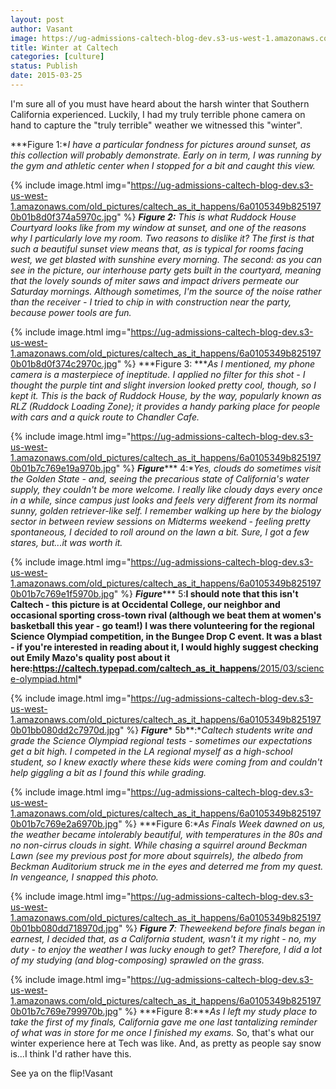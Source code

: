 ```yaml
---
layout: post
author: Vasant
image: https://ug-admissions-caltech-blog-dev.s3-us-west-1.amazonaws.com/old_pictures/caltech_as_it_happens/6a0105349b8251970b01bb080dd10a970d.jpg
title: Winter at Caltech 
categories: [culture]
status: Publish
date: 2015-03-25
---
```


I'm sure all of you must have heard about the harsh winter that Southern California experienced. Luckily, I had my truly terrible phone camera on hand to capture the "truly terrible" weather we witnessed this "winter".

***Figure 1:**I have a particular fondness for pictures around sunset, as this collection will probably demonstrate. Early on in term, I was running by the gym and athletic center when I stopped for a bit and caught this view.*


{% include image.html img="https://ug-admissions-caltech-blog-dev.s3-us-west-1.amazonaws.com/old_pictures/caltech_as_it_happens/6a0105349b8251970b01b8d0f374a5970c.jpg" %}
***Figure 2:** This is what Ruddock House Courtyard looks like from my window at sunset, and one of the reasons why I particularly love my room. Two reasons to dislike it? The first is that such a beautiful sunset view means that, as is typical for rooms facing west, we get blasted with sunshine every morning. The second: as you can see in the picture, our interhouse party gets built in the courtyard, meaning that the lovely sounds of miter saws and impact drivers permeate our Saturday mornings. Although sometimes, I'm the source of the noise rather than the receiver - I tried to chip in with construction near the party, because power tools are fun.*


{% include image.html img="https://ug-admissions-caltech-blog-dev.s3-us-west-1.amazonaws.com/old_pictures/caltech_as_it_happens/6a0105349b8251970b01b8d0f374c2970c.jpg" %}
***Figure 3: ****As I mentioned, my phone camera is a masterpiece of ineptitude. I applied no filter for this shot - I thought the purple tint and slight inversion looked pretty cool, though, so I kept it. This is the back of Ruddock House, by the way, popularly known as RLZ (Ruddock Loading Zone); it provides a handy parking place for people with cars and a quick route to Chandler Cafe.*


{% include image.html img="https://ug-admissions-caltech-blog-dev.s3-us-west-1.amazonaws.com/old_pictures/caltech_as_it_happens/6a0105349b8251970b01b7c769e19a970b.jpg" %}
***Figure****** 4:**Yes, clouds do sometimes visit the Golden State - and, seeing the precarious state of California's water supply, they couldn't be more welcome. I really like cloudy days every once in a while, since campus just looks and feels very different from its normal sunny, golden retriever-like self. I remember walking up here by the biology sector in between review sessions on Midterms weekend - feeling pretty spontaneous, I decided to roll around on the lawn a bit. Sure, I got a few stares, but...it was worth it.*


{% include image.html img="https://ug-admissions-caltech-blog-dev.s3-us-west-1.amazonaws.com/old_pictures/caltech_as_it_happens/6a0105349b8251970b01b7c769e1f5970b.jpg" %}
***Figure****** 5:**I should note that this isn't Caltech - this picture is at Occidental College, our neighbor and occasional sporting cross-town rival (although we beat them at women's basketball this year - go team!) I was there volunteering for the regional Science Olympiad competition, in the Bungee Drop C event. It was a blast - if you're interested in reading about it, I would highly suggest checking out Emily Mazo's quality post about it here:<a href="https://caltech.typepad.com/caltech_as_it_happens/2015/03/science-olympiad.html" target="_self">https://caltech.typepad.com/caltech_as_it_happens</a>**<a href="https://caltech.typepad.com/caltech_as_it_happens/2015/03/science-olympiad.html" target="_self">/2015/03/science-olympiad.html</a>*


{% include image.html img="https://ug-admissions-caltech-blog-dev.s3-us-west-1.amazonaws.com/old_pictures/caltech_as_it_happens/6a0105349b8251970b01bb080dd2c7970d.jpg" %}
***Figure**** 5b**:**Caltech students write and grade the Science Olympiad regional tests - sometimes our expectations get a bit high. I competed in the LA regional myself as a high-school student, so I knew exactly where these kids were coming from and couldn't help giggling a bit as I found this while grading.*


{% include image.html img="https://ug-admissions-caltech-blog-dev.s3-us-west-1.amazonaws.com/old_pictures/caltech_as_it_happens/6a0105349b8251970b01b7c769e2a6970b.jpg" %}
***Figure 6:**As Finals Week dawned on us, the weather became intolerably beautiful, with temperatures in the 80s and no non-cirrus clouds in sight. While chasing a squirrel around Beckman Lawn (see my previous post for more about squirrels), the albedo from Beckman Auditorium struck me in the eyes and deterred me from my quest. In vengeance, I snapped this photo.*


{% include image.html img="https://ug-admissions-caltech-blog-dev.s3-us-west-1.amazonaws.com/old_pictures/caltech_as_it_happens/6a0105349b8251970b01bb080dd718970d.jpg" %}
***Figure 7**: Theweekend before finals began in earnest, I decided that, as a California student, wasn't it my right - no, my *duty* - to enjoy the weather I was lucky enough to get? Therefore, I did a lot of my studying (and blog-composing) sprawled on the grass.*


{% include image.html img="https://ug-admissions-caltech-blog-dev.s3-us-west-1.amazonaws.com/old_pictures/caltech_as_it_happens/6a0105349b8251970b01b7c769e799970b.jpg" %}
***Figure 8:****As I left my study place to take the first of my finals, California gave me one last tantalizing reminder of what was in store for me once I finished my exams.*
So, that's what our winter experience here at Tech was like. And, as pretty as people say snow is...I think I'd rather have this.

See ya on the flip!Vasant

